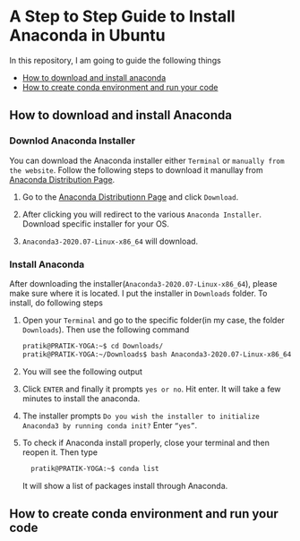 # A  Step to Step Guide to Install Anaconda in Ubuntu

In this repository, I am going to guide the following things 
* [How to download and install anaconda](#how-to-download-and-install-anaconda)
* [How to create conda environment and run your code](#how-to-create-conda-environment-and-run-your-code)

## How to download and install Anaconda

### Downlod Anaconda Installer

You can download the Anaconda installer either `Terminal` or `manually from the website`. Follow the following steps to download it manullay from [Anaconda Distribution Page](https://www.anaconda.com/products/individual). 

1. Go to the [Anaconda Distributionn Page](https://www.anaconda.com/products/individual#linux) and click `Download`.

2. After clicking you will redirect to the various `Anaconda Installer`. Download specific installer for your OS. 

3. `Anaconda3-2020.07-Linux-x86_64` will download.

### Install Anaconda

After downloading the installer(`Anaconda3-2020.07-Linux-x86_64`), please make sure where it is located. I put the installer in `Downloads` folder. To install, do following steps

1. Open your `Terminal` and go to the specific folder(in my case, the folder `Downloads`). Then use the following command

   ```sh
   pratik@PRATIK-YOGA:~$ cd Downloads/    
   pratik@PRATIK-YOGA:~/Downloads$ bash Anaconda3-2020.07-Linux-x86_64
   ```
 
 2. You will see the following output
 
 3. Click `ENTER` and finally it prompts `yes or no`. Hit enter. It will take a few minutes to install the anaconda.
 
 4. The installer prompts `Do you wish the installer to initialize Anaconda3 by running conda init?` Enter `“yes”`.
 
 5. To check if Anaconda install properly, close your terminal and then reopen it. Then type 
    ```sh
      pratik@PRATIK-YOGA:~$ conda list    
    ```
     It will show a list of packages install through Anaconda. 

## How to create conda environment and run your code
